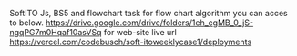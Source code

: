 SoftITO 
Js, BS5 and flowchart task
for flow chart algorithm you can acces to below.
https://drive.google.com/drive/folders/1eh_cgMB_0_jS-ngqPG7m0Hqaf10asVSq
for web-site live url
https://vercel.com/codebusch/soft-itoweeklycase1/deployments
